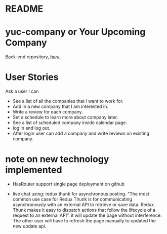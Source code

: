 # README

# yuc-company or Your Upcoming Company

Back-end repository, _[here](https://github.com/sokkhengg/back-end-5)_.

# User Stories

Ask a user I can

* See a list of all the companies that I want to work for.
* Add in a new company that I am interested in.
* Write a review for each company.
* Set a schedule to learn more about company later.
* See a list of scheduled company inside calendar page.
* log in and log out.
* After login user can add a company and write reviews on existing company.

# note on new technology implemented

* HasRouter support single page deployment on github 

* live chat using: redux thunk for asynchronous posting. "The most common use case for Redux Thunk is for communicating asynchronously with an external API to retrieve or save data. Redux Thunk makes it easy to dispatch actions that follow the lifecycle of a request to an external API". it will update the page without interference. The other user will have to refresh the page manually to updated the new update api.